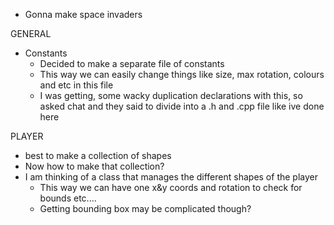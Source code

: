 

- Gonna make space invaders

GENERAL

- Constants
    - Decided to make a separate file of constants
    - This way we can easily change things like size, max rotation, colours and etc in this file
    - I was getting, some wacky duplication declarations with this, so asked chat and they said to divide into a .h and .cpp file like ive done here

PLAYER

- best to make a collection of shapes
- Now how to make that collection?
- I am thinking of a class that manages the different shapes of the player
    - This way we can have one x&y coords and rotation to check for bounds etc....
    - Getting bounding box may be complicated though?
